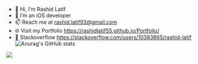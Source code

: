 - 👋 Hi, I’m Rashid Latif
- 👀 I’m an iOS developer
- 📫 Reach me at rashid.latif93@gmail.com
- 🌐 Visit my Portfolio https://rashidlatif55.github.io/Portfolio/
- 💞️ Stackoverflow https://stackoverflow.com/users/10383865/rashid-latif
![Anurag's GitHub stats](https://github-readme-stats.vercel.app/api?username=rashidlatif55&show_icons=true&theme=transparent)

<picture>
<source 
  srcset="https://github-readme-stats.vercel.app/api?username=rashidlatif55&show_icons=true&theme=dark"
  media="(prefers-color-scheme: dark)"
/>
<source
  srcset="https://github-readme-stats.vercel.app/api?username=rashidlatif55&show_icons=true"
  media="(prefers-color-scheme: light), (prefers-color-scheme: no-preference)"
/>
<img src="https://github-readme-stats.vercel.app/api?username=rashidlatif55&show_icons=true" />
</picture>
<!---
rashidlatif55/rashidlatif55 is a ✨ special ✨ repository because its `README.md` (this file) appears on your GitHub profile.
You can click the Preview link to take a look at your changes.
--->
